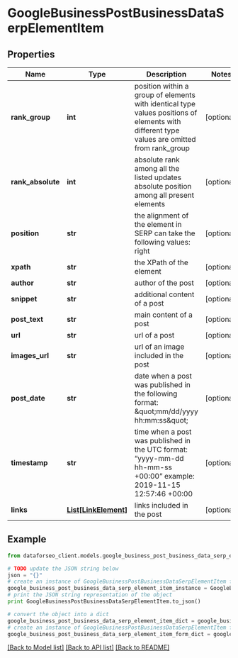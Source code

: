 # GoogleBusinessPostBusinessDataSerpElementItem


## Properties

Name | Type | Description | Notes
------------ | ------------- | ------------- | -------------
**rank_group** | **int** | position within a group of elements with identical type values positions of elements with different type values are omitted from rank_group | [optional] 
**rank_absolute** | **int** | absolute rank among all the listed updates absolute position among all present elements | [optional] 
**position** | **str** | the alignment of the element in SERP can take the following values: right | [optional] 
**xpath** | **str** | the XPath of the element | [optional] 
**author** | **str** | author of the post | [optional] 
**snippet** | **str** | additional content of a post | [optional] 
**post_text** | **str** | main content of a post | [optional] 
**url** | **str** | url of a post | [optional] 
**images_url** | **str** | url of an image included in the post | [optional] 
**post_date** | **str** | date when a post was published in the following format: \&quot;mm/dd/yyyy hh:mm:ss\&quot; | [optional] 
**timestamp** | **str** | time when a post was published in the UTC format: “yyyy-mm-dd hh-mm-ss +00:00” example: 2019-11-15 12:57:46 +00:00 | [optional] 
**links** | [**List[LinkElement]**](LinkElement.md) | links included in the post | [optional] 

## Example

```python
from dataforseo_client.models.google_business_post_business_data_serp_element_item import GoogleBusinessPostBusinessDataSerpElementItem

# TODO update the JSON string below
json = "{}"
# create an instance of GoogleBusinessPostBusinessDataSerpElementItem from a JSON string
google_business_post_business_data_serp_element_item_instance = GoogleBusinessPostBusinessDataSerpElementItem.from_json(json)
# print the JSON string representation of the object
print GoogleBusinessPostBusinessDataSerpElementItem.to_json()

# convert the object into a dict
google_business_post_business_data_serp_element_item_dict = google_business_post_business_data_serp_element_item_instance.to_dict()
# create an instance of GoogleBusinessPostBusinessDataSerpElementItem from a dict
google_business_post_business_data_serp_element_item_form_dict = google_business_post_business_data_serp_element_item.from_dict(google_business_post_business_data_serp_element_item_dict)
```
[[Back to Model list]](../README.md#documentation-for-models) [[Back to API list]](../README.md#documentation-for-api-endpoints) [[Back to README]](../README.md)


